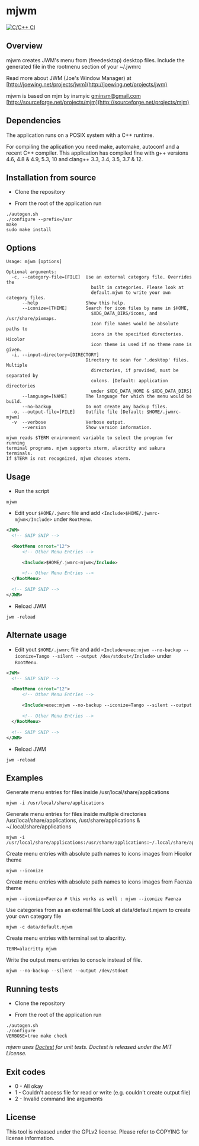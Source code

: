 mjwm
====

[![C/C++ CI](https://github.com/chiku/mjwm/actions/workflows/pipeline.yml/badge.svg)](https://github.com/chiku/mjwm/actions/workflows/pipeline.yml)

Overview
--------

mjwm creates JWM's menu from (freedesktop) desktop files. Include the generated file in the rootmenu section of your ~/.jwmrc

Read more about JWM (Joe's Window Manager) at [http://joewing.net/projects/jwm](http://joewing.net/projects/jwm)

mjwm is based on mjm by insmyic <gminsm@gmail.com> [http://sourceforge.net/projects/mjm](http://sourceforge.net/projects/mjm)

Dependencies
------------

The application runs on a POSIX system with a C++ runtime.

For compiling the aplication you need make, automake, autoconf and a recent C++ compiler. This application has compiled fine with g++ versions 4.6, 4.8 & 4.9, 5.3, 10 and clang++ 3.3, 3.4, 3.5, 3.7 & 12.

Installation from source
------------------------

* Clone the repository

* From the root of the application run
```script
./autogen.sh
./configure --prefix=/usr
make
sudo make install
```

Options
-------

```script
Usage: mjwm [options]

Optional arguments:
  -c, --category-file=[FILE]  Use an external category file. Overrides the
                                built in categories. Please look at
                                default.mjwm to write your own category files.
      --help                  Show this help.
      --iconize=[THEME]       Search for icon files by name in $HOME,
                                $XDG_DATA_DIRS/icons, and /usr/share/pixmaps.
                                Icon file names would be absolute paths to
                                icons in the specified directories. Hicolor
                                icon theme is used if no theme name is given.
  -i, --input-directory=[DIRECTORY]
                              Directory to scan for '.desktop' files. Multiple
                                directories, if provided, must be separated by
                                colons. [Default: application directories
                                under $XDG_DATA_HOME & $XDG_DATA_DIRS]
      --language=[NAME]       The language for which the menu would be build.
      --no-backup             Do not create any backup files.
  -o, --output-file=[FILE]    Outfile file [Default: $HOME/.jwmrc-mjwm]
  -v  --verbose               Verbose output.
      --version               Show version information.

mjwm reads $TERM environment variable to select the program for running
terminal programs. mjwm supports xterm, alacritty and sakura terminals.
If $TERM is not recognized, mjwm chooses xterm.

```

Usage
-----

* Run the script
```script
mjwm
```

* Edit your `$HOME/.jwmrc` file and add `<Include>$HOME/.jwmrc-mjwm</Include>` under `RootMenu`.
```xml
<JWM>
  <!-- SNIP SNIP -->

  <RootMenu onroot="12">
      <!-- Other Menu Entries -->

      <Include>$HOME/.jwmrc-mjwm</Include>

      <!-- Other Menu Entries -->
  </RootMenu>

  <!-- SNIP SNIP -->
</JWM>
```

* Reload JWM
```script
jwm -reload
```

Alternate usage
---------------

* Edit yout `$HOME/.jwmrc` file and add `<Include>exec:mjwm --no-backup --iconize=Tango --silent --output /dev/stdout</Include>` under `RootMenu`.
```xml
<JWM>
  <!-- SNIP SNIP -->

  <RootMenu onroot="12">
      <!-- Other Menu Entries -->

      <Include>exec:mjwm --no-backup --iconize=Tango --silent --output /dev/stdout</Include>

      <!-- Other Menu Entries -->
  </RootMenu>

  <!-- SNIP SNIP -->
</JWM>
```

* Reload JWM
```script
jwm -reload
```

Examples
--------

Generate menu entries for files inside /usr/local/share/applications
```script
mjwm -i /usr/local/share/applications
```

Generate menu entries for files inside multiple directories /usr/local/share/applications, /usr/share/applications
& ~/.local/share/applications
```script
mjwm -i /usr/local/share/applications:/usr/share/applications:~/.local/share/applications
```

Create menu entries with absolute path names to icons images from Hicolor theme
```script
mjwm --iconize
```

Create menu entries with absolute path names to icons images from Faenza theme
```script
mjwm --iconize=Faenza # this works as well : mjwm --iconize Faenza
```

Use categories from as an external file
Look at data/default.mjwm to create your own category file
```script
mjwm -c data/default.mjwm
```

Create menu entries with terminal set to alacritty.
```script
TERM=alacritty mjwm
```

Write the output menu entries to console instead of file.
```script
mjwm --no-backup --silent --output /dev/stdout
```

Running tests
-------------

* Clone the repository

* From the root of the application run
```script
./autogen.sh
./configure
VERBOSE=true make check
```

_mjwm uses [Doctest](https://github.com/onqtam/doctest) for unit tests. Doctest is released under the MIT License._

Exit codes
----------

* 0 - All okay
* 1 - Couldn't access file for read or write (e.g. couldn't create output file)
* 2 - Invalid command line arguments

License
-------

This tool is released under the GPLv2 license. Please refer to COPYING for license information.
